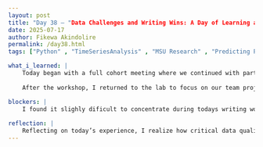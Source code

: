 ```yaml
---
layout: post
title: "Day 38 – "Data Challenges and Writing Wins: A Day of Learning and Iteration"
date: 2025-07-17
author: Fikewa Akindolire
permalink: /day38.html
tags: ["Python" , "TimeSeriesAnalysis" , "MSU Research" , "Predicting PM2.5" , "Epochs" , "LSTM" , "TensorFlow"]

what_i_learned: |
    Today began with a full cohort meeting where we continued with part two of the research paper writing workshop led by Dr. Pandey and the team from the MSU Writing Center. The session was highly informative, providing valuable insights into the structure and nuances of academic writing. Although it felt a bit long-winded at times, I appreciated the thorough explanations and examples they shared to help improve our research writing skills.
    
    After the workshop, I returned to the lab to focus on our team project, specifically working on building an LSTM model to predict PM2.5 concentrations. I used TensorFlow to program the model, but initially, the correlation between the actual and predicted values was quite poor. To improve the model’s performance, I tweaked the code and increased the number of training epochs, hoping to boost the R² score. Unfortunately, these adjustments didn’t lead to significant improvement. It became clear that the main challenge lies in the inconsistency and limited size of our time-series dataset, which hinders the model’s ability to accurately predict PM2.5 levels. While the models themselves are sound, the data constraints limit their effectiveness.

blockers: |
    I found it slighly dificult to concentrate during todays writing workshop because of tiredness and inactivity. 
  
reflection: |
    Reflecting on today’s experience, I realize how critical data quality and quantity are in machine learning projects. No matter how advanced or well-structured a model is, it cannot overcome fundamental issues with the underlying data. This has reinforced my understanding of the importance of thorough data collection and preprocessing before diving too deep into model training. Additionally, the research paper workshop reminded me of the value of strong communication skills in research. Being able to clearly and  effectively present findings is just as important as the analysis itself. Overall, today was a mix of progress and learning, both technically and academically, highlighting the ongoing challenges and rewards of working in data science and research.
---
```

